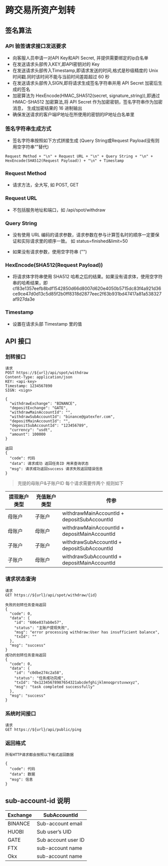 # 跨交易所资产划转

## 签名算法

### API 验签请求接口发送要求

+ 向客服人员申请一对API Key和API Secret, 并提供需要绑定的ip白名单
+ 在发送请求头部传入KEY,即API密钥对的 Key
+ 在发送请求头部传入Timestamp,即请求发送的时间,格式是秒级精度的 Unix 时间戳.同时该时间不能与当前时间差距超过 60 秒
+ 在发送请求头部传入SIGN,即将请求生成签名字符串并用 API Secret 加密后生成的签名
+ 加密算法为 HexEncode(HMAC_SHA512(secret, signature_string)),即通过 HMAC-SHA512 加密算法,将 API Secret 作为加密密钥，签名字符串作为加密消息， 生成加密结果的
  16 进制输出
+ 确保发送请求的客户端IP地址在所使用的密钥的IP地址白名单里

### 签名字符串生成方式

+ 签名字符串按照如下方式拼接生成 (Query String或Request Payload没有则用空字符串“”替代)

```
Request Method + "\n" + Request URL + "\n" + Query String + "\n" + HexEncode(SHA512(Request Payload)) + "\n" + Timestamp
```

### Request Method

+ 请求方法，全大写, 如 POST, GET

### Request URL

+ 不包括服务地址和端口，如 /api/spot/withdraw

### Query String

+ 没有使用 URL 编码的请求参数，请求参数在参与计算签名时的顺序一定要保证和实际请求里的顺序一致。 如 status=finished&limit=50

+ 如果没有请求参数，使用空字符串 ("")

### HexEncode(SHA512(Request Payload))

+ 将请求体字符串使用 SHA512 哈希之后的结果。如果没有请求体，使用空字符串的哈希结果，即
  cf83e1357eefb8bdf1542850d66d8007d620e4050b5715dc83f4a921d36ce9ce47d0d13c5d85f2b0ff8318d2877eec2f63b931bd47417a81a538327af927da3e

### Timestamp

+ 设置在请求头部 Timestamp 里的值

## API 接口

### 划转接口

```
请求
POST https://${url}/api/spot/withdraw
Content-Type: application/json
KEY: <api-key>
Timestamp: 1234567890
SIGN: <sign>

{
  "withdrawExchange": "BINANCE",
  "depositExchange": "GATE",
  "withdrawMainAccountId": "",
  "withdrawSubAccountId": "binance@gatexfer.com",
  "depositMainAccountId": "",
  "depositSubAccountId": "123456789",
  "currency": "usdt",
  "amount": 100000
}

返回
{  
  "code": 代码
  "data": 请求成功 返回任务ID 用来查询状态
  "msg": 请求成功返回success 请求失败返回错误信息
}
```
>充提的母账户&子账户ID 每个请求需要传两个 规则如下

| 提现账户类型 | 充值账户类型 | 传参                                            |
|--------|--------|-----------------------------------------------|
| 母账户    | 子账户    | withdrawMainAccountId + depositSubAccountId   |
| 母账户    | 母账户    | withdrawMainAccountId + depositMainAccountId  |
| 子账户    | 子账户    | withdrawSubAccountId +  depositSubAccountId   |
| 子账户    | 母账户    | withdrawSubAccountId +   depositMainAccountId |


### 请求状态查询

```
请求
GET https://${url}/api/spot/withdraw/{id}

失败的划转任务查询返回 
{
  "code": 0,
  "data": {
    "id": "606e037ab0e57",
    "status": "主账户提现失败",
    "msg": "error processing withdraw:User has insufficient balance",
    "txId": ""
  },
  "msg": "success"
}
成功的划转任务查询返回
{
  "code": 0,
  "data": {
    "id": "c0dbe274c2a58",
    "status": "任务成功完成",
    "txId": "0x12345678987654321abcdefghijklmnoqprstuvwxyz",
    "msg": "task completed successfully"
  },
  "msg": "success"
}
```

### 系统时间接口

```
请求
GET https://${url}/api/public/ping
```

### 返回格式

```
所有HTTP请求都会按照以下格式返回数据

{  
  "code": 代码
  "data": 数据
  "msg": 信息
}
```

## sub-account-id 说明

| Exchange | SubAccountId        |
|----------|---------------------|
| BINANCE  | Sub-account email   |
| HUOBI    | Sub user’s UID      |
| GATE     | Sub account user ID |
| FTX      | sub-account name    |
| Okx      | sub-account name    |
